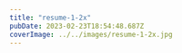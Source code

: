 ```yaml
---
title: "resume-1-2x"
pubDate: 2023-02-23T18:54:48.687Z
coverImage: ../../images/resume-1-2x.jpg
---
```

